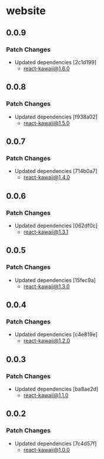 # website

## 0.0.9

### Patch Changes

- Updated dependencies [2c1d199]
  - react-kawaii@1.6.0

## 0.0.8

### Patch Changes

- Updated dependencies [f938a02]
  - react-kawaii@1.5.0

## 0.0.7

### Patch Changes

- Updated dependencies [714b0a7]
  - react-kawaii@1.4.0

## 0.0.6

### Patch Changes

- Updated dependencies [062df0c]
  - react-kawaii@1.3.1

## 0.0.5

### Patch Changes

- Updated dependencies [15fec9a]
  - react-kawaii@1.3.0

## 0.0.4

### Patch Changes

- Updated dependencies [c4e819e]
  - react-kawaii@1.2.0

## 0.0.3

### Patch Changes

- Updated dependencies [ba8ae2d]
  - react-kawaii@1.1.0

## 0.0.2

### Patch Changes

- Updated dependencies [7c4d57f]
  - react-kawaii@1.0.0
